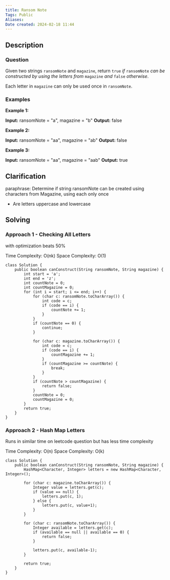```yaml
---
title: Ransom Note
Tags: Public
Aliases:
Date created: 2024-02-18 11:44
---
```


## Description
### Question
Given two strings `ransomNote` and `magazine`, return `true` _if_ `ransomNote` _can be constructed by using the letters from_ `magazine` _and_ `false` _otherwise_.

Each letter in `magazine` can only be used once in `ransomNote`.

### Examples
**Example 1:**

**Input:** ransomNote = "a", magazine = "b"
**Output:** false

**Example 2:**

**Input:** ransomNote = "aa", magazine = "ab"
**Output:** false

**Example 3:**

**Input:** ransomNote = "aa", magazine = "aab"
**Output:** true

## Clarification
paraphrase: Determine if string ransomNote can be created using characters from Magazine, using each only once

- Are letters uppercase and lowercase

## Solving

### Approach 1 - Checking All Letters
with optimization beats 50%

Time Complexity: O(nk)
Space Complexity: O(1)

```
class Solution {
    public boolean canConstruct(String ransomNote, String magazine) {
        int start = 'a';
        int end = 'z';
        int countNote = 0;
        int countMagazine = 0;
        for (int i = start; i <= end; i++) {
            for (char c: ransomNote.toCharArray()) {
                int code = c;
                if (code == i) {
                    countNote += 1;
                }
            }
            if (countNote == 0) {
                continue;
            }

            for (char c: magazine.toCharArray()) {
                int code = c;
                if (code == i) {
                    countMagazine += 1;
                }
                if (countMagazine >= countNote) {
                    break;
                }
            }
            if (countNote > countMagazine) {
                return false;
            }
            countNote = 0;
            countMagazine = 0;
        }
        return true;
    }
}
```

### Approach 2 - Hash Map Letters
Runs in similar time on leetcode question but has less time complexity


Time Complexity: O(n)
Space Complexity: O(k)


```
class Solution {
    public boolean canConstruct(String ransomNote, String magazine) {
        HashMap<Character, Integer> letters = new HashMap<Character, Integer>();

        for (char c: magazine.toCharArray()) {
            Integer value = letters.get(c);
            if (value == null) {
                letters.put(c, 1);
            } else {
                letters.put(c, value+1);
            }
        }

        for (char c: ransomNote.toCharArray()) {
            Integer available = letters.get(c);
            if (available == null || available == 0) {
                return false;
            }
             
            letters.put(c, available-1);
        }

        return true;
    }
}
```